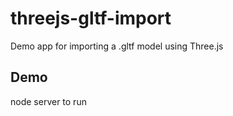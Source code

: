 # threejs-gltf-import

Demo app for importing a .gltf model using Three.js

## Demo

node server to run


